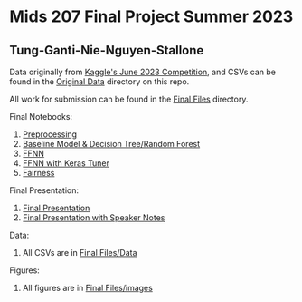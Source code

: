 # Mids 207 Final Project Summer 2023
## Tung-Ganti-Nie-Nguyen-Stallone

Data originally from [Kaggle's June 2023 Competition](https://www.kaggle.com/competitions/icr-identify-age-related-conditions/data), and CSVs can be found in the [Original Data](Original%20Data) directory on this repo.


All work for submission can be found in the [Final Files](Final%20Files) directory.

Final Notebooks:
1. [Preprocessing](Final%20Files/1.%20Preprocessing.ipynb)
2. [Baseline Model & Decision Tree/Random Forest](Final%20Files/2.%20Baseline_DecisionTree_RandomForest.ipynb)
3. [FFNN](Final%20Files/3.%20FFNN.ipynb)
4. [FFNN with Keras Tuner](Final%20Files/4.%20FFNN-keras_tuner.ipynb)
5. [Fairness](Final%20Files/5.%20Fairness%20Evaluation.ipynb)

Final Presentation:
1. [Final Presentation](Final%20Files/Final%20Presentation.pdf)
2. [Final Presentation with Speaker Notes](Final%20Files/Final%20Presentation%20with%20Speaker%20Notes.pptx.pdf)

Data:
1. All CSVs are in [Final Files/Data](Final%20Files/data)

Figures:
1. All figures are in [Final Files/images](Final%20Files/images)
